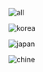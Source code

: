 ![all](\img\all.png)


![korea](\img\korea.png)


![japan](\img\japan.png)

![chine](\img\china.png)